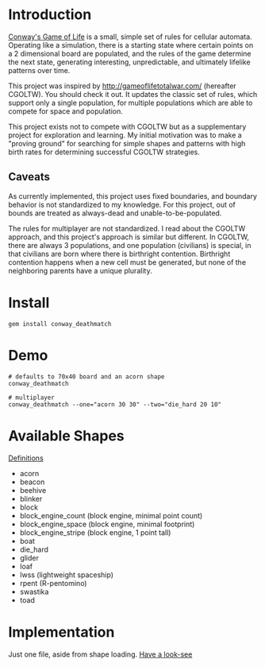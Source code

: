 Introduction
===

[Conway's Game of Life](http://en.wikipedia.org/wiki/Conway%27s_Game_of_Life)
is a small, simple set of rules for cellular automata.  Operating like a
simulation, there is a starting state where certain points on a 2 dimensional
board are populated, and the rules of the game determine the next state,
generating interesting, unpredictable, and ultimately lifelike patterns over
time.

This project was inspired by http://gameoflifetotalwar.com/ (hereafter CGOLTW).
You should check it out.  It updates the classic set of rules, which support
only a single population, for multiple populations which are able to compete
for space and population.

This project exists not to compete with CGOLTW but as a supplementary
project for exploration and learning.  My initial motivation was to make a
"proving ground" for searching for simple shapes and patterns with high birth
rates for determining successful CGOLTW strategies. 

Caveats
---

As currently implemented, this project uses fixed boundaries, and boundary
behavior is not standardized to my knowledge.  For this project, out of bounds
are treated as always-dead and unable-to-be-populated.

The rules for multiplayer are not standardized.  I read about the CGOLTW
approach, and this project's approach is similar but different.  In CGOLTW,
there are always 3 populations, and one population (civilians) is special, in
that civilians are born where there is birthright contention.  Birthright
contention happens when a new cell must be generated, but none of the
neighboring parents have a unique plurality.


Install
===

    gem install conway_deathmatch

Demo
===

    # defaults to 70x40 board and an acorn shape
    conway_deathmatch

    # multiplayer
    conway_deathmatch --one="acorn 30 30" --two="die_hard 20 10"

Available Shapes
===

[Definitions](https://github.com/rickhull/conway_deathmatch/blob/master/lib/conway_deathmatch/data/shapes.yaml)

* acorn
* beacon
* beehive
* blinker
* block
* block_engine_count (block engine, minimal point count)
* block_engine_space (block engine, minimal footprint)
* block_engine_stripe (block engine, 1 point tall)
* boat
* die_hard
* glider
* loaf
* lwss (lightweight spaceship)
* rpent (R-pentomino)
* swastika
* toad

Implementation
===

Just one file, aside from shape loading.  [Have a look-see](https://github.com/rickhull/conway_deathmatch/blob/master/lib/conway_deathmatch.rb)
